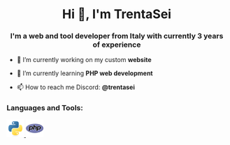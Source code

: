 <h1 align="center">Hi 👋, I'm TrentaSei</h1>
<h3 align="center">I'm a web and tool developer from Italy with currently 3 years of experience</h3>

- 🔭 I’m currently working on my custom **website**

- 🌱 I’m currently learning **PHP web development**
  
- 📫 How to reach me Discord: **@trentasei**

<h3 align="left">Languages and Tools:</h3>
<a href="https://www.python.org" target="_blank" rel="noreferrer"> <img src="https://raw.githubusercontent.com/devicons/devicon/master/icons/python/python-original.svg" alt="python" width="40" height="40"/> </a>
<a href="https://www.php.net" target="_blank" rel="noreferrer"> <img src="https://raw.githubusercontent.com/devicons/devicon/master/icons/php/php-original.svg" alt="php" width="40" height="40"/> </a>
